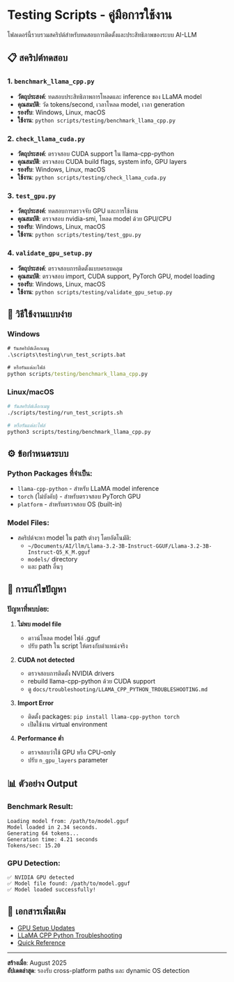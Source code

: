 # Testing Scripts - คู่มือการใช้งาน

โฟลเดอร์นี้รวบรวมสคริปต์สำหรับทดสอบการติดตั้งและประสิทธิภาพของระบบ AI-LLM

## 📋 สคริปต์ทดสอบ

### 1. `benchmark_llama_cpp.py`
- **วัตถุประสงค์**: ทดสอบประสิทธิภาพการโหลดและ inference ของ LLaMA model
- **คุณสมบัติ**: วัด tokens/second, เวลาโหลด model, เวลา generation
- **รองรับ**: Windows, Linux, macOS
- **ใช้งาน**: `python scripts/testing/benchmark_llama_cpp.py`

### 2. `check_llama_cuda.py`
- **วัตถุประสงค์**: ตรวจสอบ CUDA support ใน llama-cpp-python
- **คุณสมบัติ**: ตรวจสอบ CUDA build flags, system info, GPU layers
- **รองรับ**: Windows, Linux, macOS
- **ใช้งาน**: `python scripts/testing/check_llama_cuda.py`

### 3. `test_gpu.py`
- **วัตถุประสงค์**: ทดสอบการตรวจจับ GPU และการใช้งาน
- **คุณสมบัติ**: ตรวจสอบ nvidia-smi, โหลด model ด้วย GPU/CPU
- **รองรับ**: Windows, Linux, macOS
- **ใช้งาน**: `python scripts/testing/test_gpu.py`

### 4. `validate_gpu_setup.py`
- **วัตถุประสงค์**: ตรวจสอบการติดตั้งแบบครอบคลุม
- **คุณสมบัติ**: ตรวจสอบ import, CUDA support, PyTorch GPU, model loading
- **รองรับ**: Windows, Linux, macOS
- **ใช้งาน**: `python scripts/testing/validate_gpu_setup.py`

## 🚀 วิธีใช้งานแบบง่าย

### Windows
```bat
# รันสคริปต์เลือกเมนู
.\scripts\testing\run_test_scripts.bat

# หรือรันแต่ละไฟล์
python scripts/testing/benchmark_llama_cpp.py
```

### Linux/macOS
```bash
# รันสคริปต์เลือกเมนู
./scripts/testing/run_test_scripts.sh

# หรือรันแต่ละไฟล์
python3 scripts/testing/benchmark_llama_cpp.py
```

## ⚙️ ข้อกำหนดระบบ

### Python Packages ที่จำเป็น:
- `llama-cpp-python` - สำหรับ LLaMA model inference
- `torch` (ไม่บังคับ) - สำหรับตรวจสอบ PyTorch GPU
- `platform` - สำหรับตรวจสอบ OS (built-in)

### Model Files:
- สคริปต์จะหา model ใน path ต่างๆ โดยอัตโนมัติ:
  - `~/Documents/AI/llm/Llama-3.2-3B-Instruct-GGUF/Llama-3.2-3B-Instruct-Q5_K_M.gguf`
  - `models/` directory
  - และ path อื่นๆ

## 🔧 การแก้ไขปัญหา

### ปัญหาที่พบบ่อย:

1. **ไม่พบ model file**
   - ดาวน์โหลด model ไฟล์ .gguf 
   - ปรับ path ใน script ให้ตรงกับตำแหน่งจริง

2. **CUDA not detected**
   - ตรวจสอบการติดตั้ง NVIDIA drivers
   - rebuild llama-cpp-python ด้วย CUDA support
   - ดู `docs/troubleshooting/LLAMA_CPP_PYTHON_TROUBLESHOOTING.md`

3. **Import Error**
   - ติดตั้ง packages: `pip install llama-cpp-python torch`
   - เปิดใช้งาน virtual environment

4. **Performance ต่ำ**
   - ตรวจสอบว่าใช้ GPU หรือ CPU-only
   - ปรับ `n_gpu_layers` parameter

## 📊 ตัวอย่าง Output

### Benchmark Result:
```
Loading model from: /path/to/model.gguf
Model loaded in 2.34 seconds.
Generating 64 tokens...
Generation time: 4.21 seconds
Tokens/sec: 15.20
```

### GPU Detection:
```
✅ NVIDIA GPU detected
✅ Model file found: /path/to/model.gguf
✅ Model loaded successfully!
```

## 🔗 เอกสารเพิ่มเติม

- [GPU Setup Updates](../../docs/troubleshooting/GPU_SETUP_UPDATES.md)
- [LLaMA CPP Python Troubleshooting](../../docs/troubleshooting/LLAMA_CPP_PYTHON_TROUBLESHOOTING.md)
- [Quick Reference](../../docs/QUICK_REFERENCE.md)

---
**สร้างเมื่อ**: August 2025  
**อัปเดตล่าสุด**: รองรับ cross-platform paths และ dynamic OS detection
